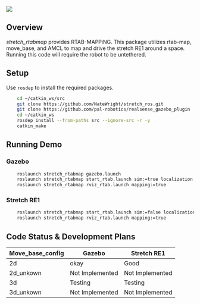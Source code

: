 ![](../images/HelloRobotLogoBar.png)

## Overview

*stretch_rtabmap* provides RTAB-MAPPiNG. This package utilizes rtab-map, move_base, and AMCL to map and drive the stretch RE1 around a space. Running this code will require the robot to be untethered.

## Setup

Use `rosdep` to install the required packages.

```bash
    cd ~/catkin_ws/src
    git clone https://github.com/NateWright/stretch_ros.git
    git clone https://github.com/pal-robotics/realsense_gazebo_plugin
    cd ~/catkin_ws
    rosdep install --from-paths src --ignore-src -r -y
    catkin_make
```

## Running Demo

### Gazebo

```bash
    roslaunch stretch_rtabmap gazebo.launch
    roslaunch stretch_rtabmap start_rtab.launch sim:=true localization:=false move_base_config:=2d
    roslaunch stretch_rtabmap rviz_rtab.launch mapping:=true
```

### Stretch RE1
```bash
    roslaunch stretch_rtabmap start_rtab.launch sim:=false localization:=false move_base_config:=2d
    roslaunch stretch_rtabmap rviz_rtab.launch mapping:=true
```
## Code Status & Development Plans

Move_base_config | Gazebo          | Stretch RE1
-----------------|-----------------|----------------
2d               | okay            | Good
2d_unkown        | Not Implemented | Not Implemented
3d               | Testing         | Testing
3d_unkown        | Not Implemented | Not Implemented
